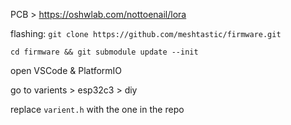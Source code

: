 PCB > https://oshwlab.com/nottoenail/lora

flashing:
`git clone https://github.com/meshtastic/firmware.git`

`cd firmware && git submodule update --init`

open VSCode & PlatformIO

go to varients > esp32c3 > diy

replace `varient.h` with the one in the repo
